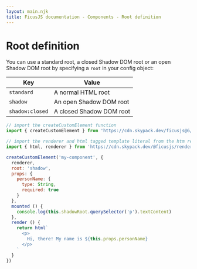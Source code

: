 ```yaml
---
layout: main.njk
title: FicusJS documentation - Components - Root definition
---
```

# Root definition

You can use a standard root, a closed Shadow DOM root or an open Shadow DOM root by specifying a `root` in your config object:

| Key             | Value                    |
| --------------- | ------------------------ |
| `standard`      | A normal HTML root       |
| `shadow`        | An open Shadow DOM root  |
| `shadow:closed` | A closed Shadow DOM root |

```js
// import the createCustomElement function
import { createCustomElement } from 'https://cdn.skypack.dev/ficusjs@6/custom-element'

// import the renderer and html tagged template literal from the htm renderer
import { html, renderer } from 'https://cdn.skypack.dev/@ficusjs/renderers@5/htm'

createCustomElement('my-component', {
  renderer,
  root: 'shadow',
  props: {
    personName: {
      type: String,
      required: true
    }
  },
  mounted () {
    console.log(this.shadowRoot.querySelector('p').textContent)
  },
  render () {
    return html`
      <p>
        Hi, there! My name is ${this.props.personName}
      </p>
    `
  }
})
```
